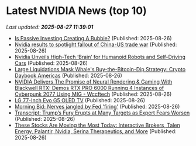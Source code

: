 # Latest NVIDIA News (top 10)
_Last updated: **2025-08-27 11:39:01**_

- [Is Passive Investing Creating A Bubble?](https://www.forbes.com/sites/wesmoss/2025/08/26/is-passive-investing-creating-a-bubble/) (Published: 2025-08-26)
- [Nvidia results to spotlight fallout of China-US trade war](https://www.rte.ie/news/business/2025/0826/1530235-nvidia-quarterly-results-forecast/) (Published: 2025-08-26)
- [Nvidia Unveils High-Tech ‘Brain’ for Humanoid Robots and Self-Driving Cars](https://biztoc.com/x/57866b71b38ec4bd) (Published: 2025-08-26)
- [Large Liquidations Mask Whale's Buy-the-Bitcoin-Dip Strategy: Crypto Daybook Americas](https://www.coindesk.com/daybook-us/2025/08/26/large-liquidations-mask-whale-s-buy-the-bitcoin-dip-strategy-crypto-daybook-americas) (Published: 2025-08-26)
- [NVIDIA Delivers The Promise of Neural Rendering & Gaming With Blackwell RTX: Demos RTX PRO 6000 Running 4 Instances of Cyberpunk 2077 Using MIG - Wccftech](https://slashdot.org/firehose.pl?op=view&amp;id=178875880) (Published: 2025-08-26)
- [LG 77-Inch Evo G5 OLED TV](https://me.pcmag.com/en/tvs/29270/lg-77-inch-evo-g5-oled-tv) (Published: 2025-08-26)
- [Morning Bid: Nerves jangled by Fed 'firing'](https://finance.yahoo.com/news/morning-bid-nerves-jangled-fed-110234870.html) (Published: 2025-08-26)
- [Transcript: Trump’s Fury Erupts at Many Targets as Expert Fears Worsen](https://newrepublic.com/article/199579/transcript-trump-fury-erupts-many-targets-expert-fears-worsen) (Published: 2025-08-26)
- [These Stocks Are Moving the Most Today: Interactive Brokers, Talen Energy, Palantir, Nvidia, Serina Therapeutics, and More](https://biztoc.com/x/8e6dfe01f65beedf) (Published: 2025-08-26)
